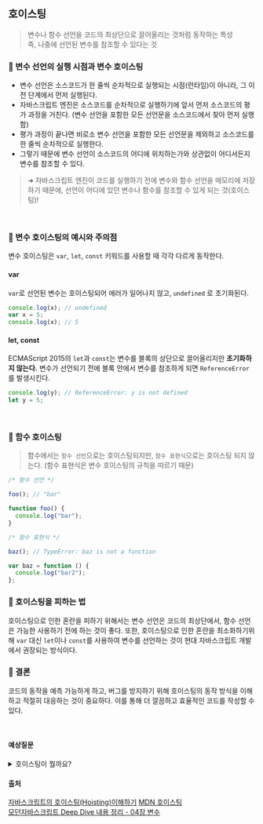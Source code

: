 ## 호이스팅

> 변수나 함수 선언을 코드의 최상단으로 끌어올리는 것처럼 동작하는 특성  
> 즉, 나중에 선언된 변수를 참조할 수 있다는 것

### 🫧 변수 선언의 실행 시점과 변수 호이스팅

- 변수 선언은 소스코드가 한 줄씩 순차적으로 실행되는 시점(런타임)이 아니라, 그 이전 단계에서 먼저 실행된다.
- 자바스크립트 엔진은 소스코드를 순차적으로 실행하기에 앞서 먼저 소스코드의 평가 과정을 거친다. (변수 선언을 포함한 모든 선언문을 소스코드에서 찾아 먼저 실행함)
- 평가 과정이 끝나면 비로소 변수 선언을 포함한 모든 선언문을 제외하고 소스코드를 한 줄씩 순차적으로 실행한다.
- 그렇기 때문에 변수 선언이 소스코드의 어디에 위치하는가와 상관없이 어디서든지 변수를 참조할 수 있다.

> ➜ 자바스크립트 엔진이 코드를 실행하기 전에 변수와 함수 선언을 메모리에 저장하기 때문에, 선언이 어디에 있던 변수나 함수를 참조할 수 있게 되는 것(호이스팅)!

<br/>

### 🫧 변수 호이스팅의 예시와 주의점

변수 호이스팅은 `var`, `let`, `const` 키워드를 사용할 때 각각 다르게 동작한다.

#### var

`var`로 선언된 변수는 호이스팅되어 에러가 일어나지 않고, `undefined` 로 초기화된다.

```js
console.log(x); // undefined
var x = 5;
console.log(x); // 5
```

#### let, const

ECMAScript 2015의 `let`과 `const`는 변수를 블록의 상단으로 끌어올리지만 **초기화하지 않는다.** 변수가 선언되기 전에 블록 안에서 변수를 참조하게 되면 `ReferenceError`를 발생시킨다.

```js
console.log(y); // ReferenceError: y is not defined
let y = 5;
```

<br/>

### 🫧 함수 호이스팅

> 함수에서는 `함수 선언`으로는 호이스팅되지만, `함수 표현식`으로는 호이스팅 되지 않는다.
> (함수 표현식은 변수 호이스팅의 규칙을 따르기 때문)

```js
/* 함수 선언 */

foo(); // "bar"

function foo() {
  console.log("bar");
}

/* 함수 표현식 */

baz(); // TypeError: baz is not a function

var baz = function () {
  console.log("bar2");
};
```

### 🫧 호이스팅을 피하는 법

호이스팅으로 인한 혼란을 피하기 위해서는 변수 선언은 코드의 최상단에서, 함수 선언은 가능한 사용하기 전에 하는 것이 좋다.
또한, 호이스팅으로 인한 혼란을 최소화하기위해 `var` 대신 `let`이나 `const`를 사용하여 변수를 선언하는 것이 현대 자바스크립트 개발에서 권장되는 방식이다.
<br/>

### 🫧 결론

코드의 동작을 예측 가능하게 하고, 버그를 방지하기 위해 호이스팅의 동작 방식을 이해하고 적절히 대응하는 것이 중요하다. 이를 통해 더 깔끔하고 효율적인 코드를 작성할 수 있다.

<br/>

#### 예상질문

<details>
   <summary> 호이스팅이 뭘까요? </summary>
<br />

호이스팅은 변수나 함수 선언을 코드의 최상단으로 끌어올리는 것처럼 동작하는 특성을 말합니다. 즉, 나중에 선언된 변수를 참조할 수 있다는 것을 뜻합니다. 이는 자바스크립트 엔진이 런타임을 실행하기 전에, 선언문을 먼저 찾아낸 후 소스코드를 실행시키기 때문입니다. 참고로 `var`로 선언된 변수는 에러없이 호이스팅되어 undefined로 초기화되지만, `let`, `const`로 선언된 변수는 초기화되지않아 참조에러가 발생합니다. 또한 함수 선언식은 호이스팅 되지만, 함수 표현식은 호이스팅 되지않아 TypeError가 발생합니다.

</details>

#### 출처

[자바스크립트의 호이스팅(Hoisting)이해하기](https://f-lab.kr/insight/understanding-javascript-hoisting)
[MDN 호이스팅](https://developer.mozilla.org/ko/docs/Glossary/Hoisting)  
[모던자바스크립트 Deep Dive 내용 정리 - 04장 변수](https://tturbo0824.tistory.com/147)

